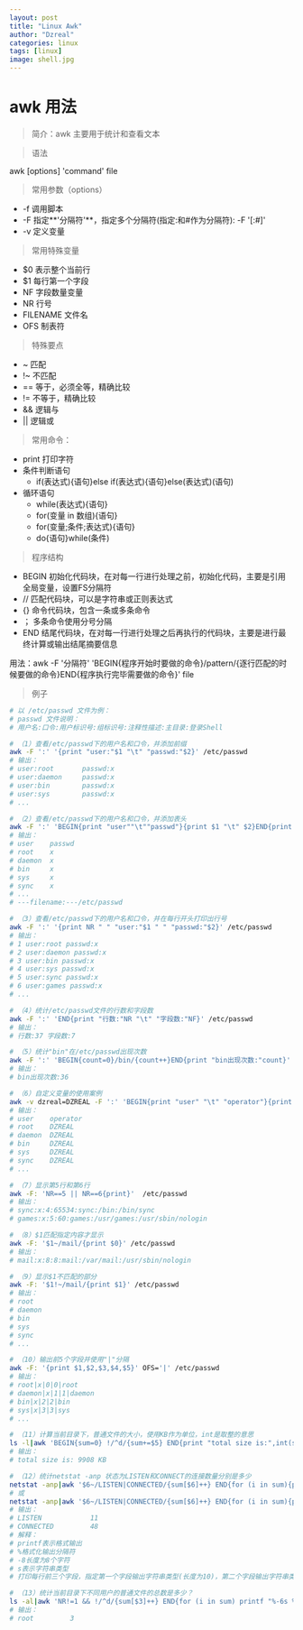```yaml
---
layout: post
title: "Linux Awk"
author: "Dzreal"
categories: linux
tags: [linux]
image: shell.jpg
---
```


# awk 用法

> 简介：awk 主要用于统计和查看文本

> 语法	

awk [options] 'command' file 

> 常用参数（options）
* -f 调用脚本
* -F 指定**'分隔符'**，指定多个分隔符(指定:和#作为分隔符): -F '[:#]'
* -v 定义变量

> 常用特殊变量
* $0 表示整个当前行
* $1 每行第一个字段
* NF 字段数量变量
* NR 行号
* FILENAME 文件名
* OFS 制表符

> 特殊要点
* ~ 匹配
* !~ 不匹配
* == 等于，必须全等，精确比较
* != 不等于，精确比较
* && 逻辑与
* || 逻辑或

> 常用命令：
* print 打印字符
* 条件判断语句
    * if(表达式){语句}else if(表达式){语句}else(表达式)(语句)  
* 循环语句
    * while(表达式){语句}
    * for(变量 in 数组){语句}
    * for(变量;条件;表达式){语句}
    * do{语句}while(条件)

> 程序结构
* BEGIN   初始化代码块，在对每一行进行处理之前，初始化代码，主要是引用全局变量，设置FS分隔符
* //           匹配代码块，可以是字符串或正则表达式
* {}           命令代码块，包含一条或多条命令
* ；          多条命令使用分号分隔
* END      结尾代码块，在对每一行进行处理之后再执行的代码块，主要是进行最终计算或输出结尾摘要信息

用法：awk -F '分隔符' 'BEGIN{程序开始时要做的命令}/pattern/{逐行匹配的时候要做的命令}END{程序执行完毕需要做的命令}' file

> 例子
```bash
# 以 /etc/passwd 文件为例：
# passwd 文件说明：
# 用户名:口令:用户标识号:组标识号:注释性描述:主目录:登录Shell

# （1）查看/etc/passwd下的用户名和口令，并添加前缀
awk -F ':' '{print "user:"$1 "\t" "passwd:"$2}' /etc/passwd
# 输出：
# user:root       passwd:x
# user:daemon     passwd:x
# user:bin        passwd:x
# user:sys        passwd:x
# ...

# （2）查看/etc/passwd下的用户名和口令，并添加表头
awk -F ':' 'BEGIN{print "user""\t""passwd"}{print $1 "\t" $2}END{print "---filename:---"FILENAME}' /etc/passwd
# 输出：
# user    passwd
# root    x
# daemon  x
# bin     x
# sys     x
# sync    x
# ...
# ---filename:---/etc/passwd

# （3）查看/etc/passwd下的用户名和口令，并在每行开头打印出行号
awk -F ':' '{print NR " " "user:"$1 " " "passwd:"$2}' /etc/passwd
# 输出：
# 1 user:root passwd:x
# 2 user:daemon passwd:x
# 3 user:bin passwd:x
# 4 user:sys passwd:x
# 5 user:sync passwd:x
# 6 user:games passwd:x
# ...

# （4）统计/etc/passwd文件的行数和字段数
awk -F ':' 'END{print "行数:"NR "\t" "字段数:"NF}' /etc/passwd
# 输出：
# 行数:37 字段数:7

# （5）统计"bin"在/etc/passwd出现次数
awk -F ':' 'BEGIN{count=0}/bin/{count++}END{print "bin出现次数:"count}' /etc/passwd
# 输出：
# bin出现次数:36

# （6）自定义变量的使用案例
awk -v dzreal=DZREAL -F ':' 'BEGIN{print "user" "\t" "operator"}{print $1 "\t" dzreal}' /etc/passwd
# 输出：
# user    operator
# root    DZREAL
# daemon  DZREAL
# bin     DZREAL
# sys     DZREAL
# sync    DZREAL
# ...

# （7）显示第5行和第6行
awk -F: 'NR==5 || NR==6{print}'  /etc/passwd 
# 输出：
# sync:x:4:65534:sync:/bin:/bin/sync
# games:x:5:60:games:/usr/games:/usr/sbin/nologin

# （8）$1匹配指定内容才显示
awk -F: '$1~/mail/{print $0}' /etc/passwd
# 输出：
# mail:x:8:8:mail:/var/mail:/usr/sbin/nologin

# （9）显示$1不匹配的部分
awk -F: '$1!~/mail/{print $1}' /etc/passwd        
# 输出：
# root
# daemon
# bin
# sys
# sync
# ...

# （10）输出前5个字段并使用"|"分隔
awk -F: '{print $1,$2,$3,$4,$5}' OFS='|' /etc/passwd                 
# 输出：
# root|x|0|0|root
# daemon|x|1|1|daemon
# bin|x|2|2|bin
# sys|x|3|3|sys
# ...

# （11）计算当前目录下，普通文件的大小，使用KB作为单位，int是取整的意思
ls -l|awk 'BEGIN{sum=0} !/^d/{sum+=$5} END{print "total size is:",int(sum/1024),"KB"}'  
# 输出：
# total size is: 9908 KB

# （12）统计netstat -anp 状态为LISTEN和CONNECT的连接数量分别是多少
netstat -anp|awk '$6~/LISTEN|CONNECTED/{sum[$6]++} END{for (i in sum){print i," ",sum[i]}}'
# 或
netstat -anp|awk '$6~/LISTEN|CONNECTED/{sum[$6]++} END{for (i in sum){printf "%-10s %-6s %-3s \n", i," ",sum[i]}}'
# 输出：
# LISTEN            11  
# CONNECTED         48  
# 解释：
# printf表示格式输出
# %格式化输出分隔符
# -8长度为8个字符
# s表示字符串类型
# 打印每行前三个字段，指定第一个字段输出字符串类型(长度为10)，第二个字段输出字符串类型(长度为6)，第三个字段输出字符串类型(长度为3),

# （13）统计当前目录下不同用户的普通文件的总数是多少？
ls -al|awk 'NR!=1 && !/^d/{sum[$3]++} END{for (i in sum) printf "%-6s %-5s %-3s \n",i," ",sum[i]}'
# 输出：
# root         3  
```

